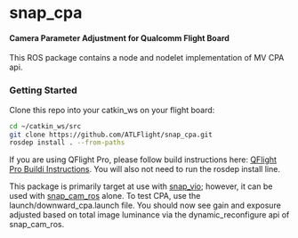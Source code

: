 # snap_cpa
#### Camera Parameter Adjustment for Qualcomm Flight Board

This ROS package contains a node and nodelet implementation of MV CPA api.

### Getting Started

Clone this repo into your catkin_ws on your flight board:

```bash
cd ~/catkin_ws/src
git clone https://github.com/ATLFlight/snap_cpa.git
rosdep install . --from-paths
```

If you are using QFlight Pro, please follow build instructions here: [QFlight Pro Buildi Instructions](https://github.com/ATLFlight/QFlightProDocs/blob/master/RosSoftware.md).  You will also not need to run the rosdep install line.

This package is primarily target at use with [snap_vio](https://github.com/ATLFlight/snap_vio); however, it can be used with [snap_cam_ros](https://github.com/ATLFlight/snap_cam_ros) alone.  To test CPA, use the launch/downward_cpa.launch file.  You should now see gain and exposure adjusted based on total image luminance via the dynamic_reconfigure api of snap_cam_ros.
